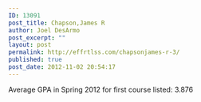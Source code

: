 ```yaml
---
ID: 13091
post_title: Chapson,James R
author: Joel DesArmo
post_excerpt: ""
layout: post
permalink: http://effrtlss.com/chapsonjames-r-3/
published: true
post_date: 2012-11-02 20:54:17
---
```

<p>Average GPA in Spring 2012 for first course listed: 3.876</p>